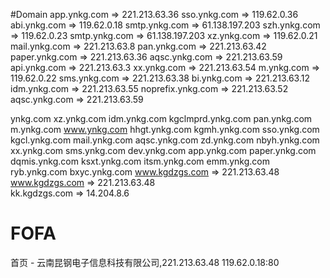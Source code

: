 #Domain
app.ynkg.com => 221.213.63.36
sso.ynkg.com => 119.62.0.36
abi.ynkg.com => 119.62.0.18
smtp.ynkg.com => 61.138.197.203
szh.ynkg.com => 119.62.0.23
smtp.ynkg.com => 61.138.197.203
xz.ynkg.com => 119.62.0.21
mail.ynkg.com => 221.213.63.8
pan.ynkg.com => 221.213.63.42
paper.ynkg.com => 221.213.63.36
aqsc.ynkg.com => 221.213.63.59
api.ynkg.com => 221.213.63.3
xx.ynkg.com => 221.213.63.54
m.ynkg.com => 119.62.0.22
sms.ynkg.com => 221.213.63.38
bi.ynkg.com => 221.213.63.12
idm.ynkg.com => 221.213.63.55
noprefix.ynkg.com => 221.213.63.52
aqsc.ynkg.com => 221.213.63.59

ynkg.com
xz.ynkg.com
idm.ynkg.com
kgclmprd.ynkg.com
pan.ynkg.com
m.ynkg.com
www.ynkg.com
hhgt.ynkg.com
kgmh.ynkg.com
sso.ynkg.com
kgcl.ynkg.com
mail.ynkg.com
aqsc.ynkg.com
zd.ynkg.com
nbyh.ynkg.com
xx.ynkg.com
sms.ynkg.com
dev.ynkg.com
app.ynkg.com
paper.ynkg.com
dqmis.ynkg.com
ksxt.ynkg.com
itsm.ynkg.com
emm.ynkg.com
ryb.ynkg.com
bxyc.ynkg.com
www.kgdzgs.com => 221.213.63.48                                                                             
www.kgdzgs.com => 221.213.63.48                                                                             
kk.kgdzgs.com => 14.204.8.6   

# FOFA
首页 - 云南昆钢电子信息科技有限公司,221.213.63.48
119.62.0.18:80

